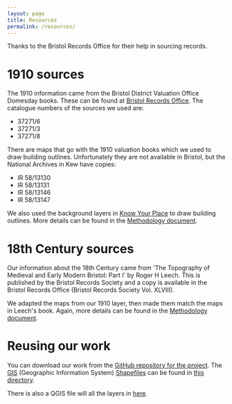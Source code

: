 ```yaml
---
layout: page
title: Resources
permalink: /resources/
---
```


Thanks to the Bristol Records Office for their help in sourcing records.

# 1910 sources

The 1910 information came from the Bristol District Valuation Office Domesday books. These can be found at [Bristol Records Office](https://www.bristolmuseums.org.uk/bristol-record-office/). The catalogue numbers of the sources we used are:

- 37271/6
- 37271/3
- 37271/8

There are maps that go with the 1910 valuation books which we used to draw building outlines. Unfortunately they are not available in Bristol, but the National Archives in Kew have copies:

- IR 58/13130
- IR 58/13131
- IR 58/13146
- IR 58/13147

We also used the background layers in [Know Your Place](http://maps.bristol.gov.uk/knowyourplace/) to draw building outlines. More details can be found in the [Methodology document](https://github.com/dataunity/public-space/wiki/Mapping-Methodology).

# 18th Century sources

Our information about the 18th Century came from 'The Topography of Medieval and Early Modern Bristol: Part I' by Roger H Leech. This is published by the Bristol Records Society and a copy is available in the Bristol Records Office (Bristol Records Society Vol. XLVIII).

We adapted the maps from our 1910 layer, then made them match the maps in Leech's book. Again, more details can be found in the [Methodology document](https://github.com/dataunity/public-space/wiki/Mapping-Methodology).

# Reusing our work

You can download our work from the [GitHub repository for the project](https://github.com/dataunity/public-space). The [GIS](https://en.wikipedia.org/wiki/Geographic_information_system) (Geographic Information System) [Shapefiles](https://en.wikipedia.org/wiki/Shapefile) can be found in [this directory](https://github.com/dataunity/public-space/tree/gh-pages/gis/shapefiles).

There is also a QGIS file will all the layers in [here](https://github.com/dataunity/public-space/tree/gh-pages/gis).
